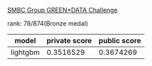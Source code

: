 [SMBC Group GREEN×DATA Challenge](https://signate.jp/competitions/1247)

rank: 78/874(Bronze medal)

|model|private score|public score|
|---|---|---|
|lightgbm|0.3516529|0.3674269|

